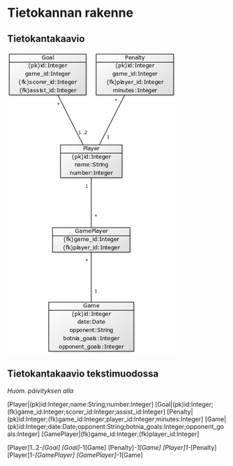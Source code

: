 # Tietokannan rakenne

## Tietokantakaavio

![](https://github.com/Deemusc/Tsoha-Botnian-tilastosovellus/blob/master/documentation/tietokantakaavio_kuvana.png)

## Tietokantakaavio tekstimuodossa

*Huom. päivityksen alla*

[Player|(pk)id:Integer;name:String;number:Integer]
[Goal|(pk)id:Integer;(fk)game_id:Integer;scorer_id:Integer;assist_id:Integer]
[Penalty|(pk)id:Integer;(fk)game_id:Integer;player_id:Integer;minutes:Integer]
[Game|(pk)id:Integer;date:Date;opponent:String;botnia_goals:Integer;opponent_goals:Integer]
[GamePlayer|(fk)game_id:Integer;(fk)player_id:Integer]

[Player]1..2-*[Goal]
[Goal]*-1[Game]
[Penalty]*-1[Game]
[Player]1-*[Penalty]
[Player]1-*[GamePlayer]
[GamePlayer]*-1[Game]
